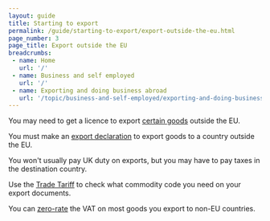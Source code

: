 ```yaml
---
layout: guide
title: Starting to export
permalink: /guide/starting-to-export/export-outside-the-eu.html
page_number: 3
page_title: Export outside the EU
breadcrumbs:
 - name: Home
   url: '/'
 - name: Business and self employed
   url: '/'
 - name: Exporting and doing business abroad
   url: '/topic/business-and-self-employed/exporting-and-doing-business-abroad.html'   
---
```


You may need to get a licence to export [certain goods](/guide/starting-to-export/export-licences.html) outside the EU.

You must make an [export declaration](/guide/declare-exporting-goods-from-eu/overview.html) to export goods to a country outside the EU. 

You won't usually pay UK duty on exports, but you may have to pay taxes in the destination country.

Use the [Trade Tariff](/start/trade-tariff.html) to check what commodity code you need on your export documents.

You can [zero-rate](/vat-businesses/vat-rates) the VAT on most goods you export to non-EU countries.
